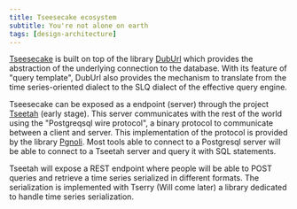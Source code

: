 ```yaml
---
title: Tseesecake ecosystem
subtitle: You're not alone on earth
tags: [design-architecture]
---
```


[Tseesecake](https://seddryck.github.io/Tseesecake) is built on top of the library [DubUrl](https://seddryck.github.io/DubUrl) which provides the abstraction of the underlying connection to the database. With its feature of "query template", DubUrl also provides the mechanism to translate from the time series-oriented dialect to the SLQ dialect of the effective query engine.

Tseesecake can be exposed as a endpoint (server) through the project [Tseetah](https://seddryck.github.io/Tseetah) (early stage). This server communicates with the rest of the world using the "Postgreqsql wire protocol", a binary protocol to communicate between a client and server. This implementation of the protocol is provided by the library [Pgnoli](https://seddryck.github.io/Pgnoli). Most tools able to connect to a Postgresql server will be able to connect to a Tseetah server and query it with SQL statements.

Tseetah will expose a REST endpoint where people will be able to POST queries and retrieve a time series serialized in different formats. The serialization is implemented with Tserry (Will come later) a library dedicated to handle time series serialization.
